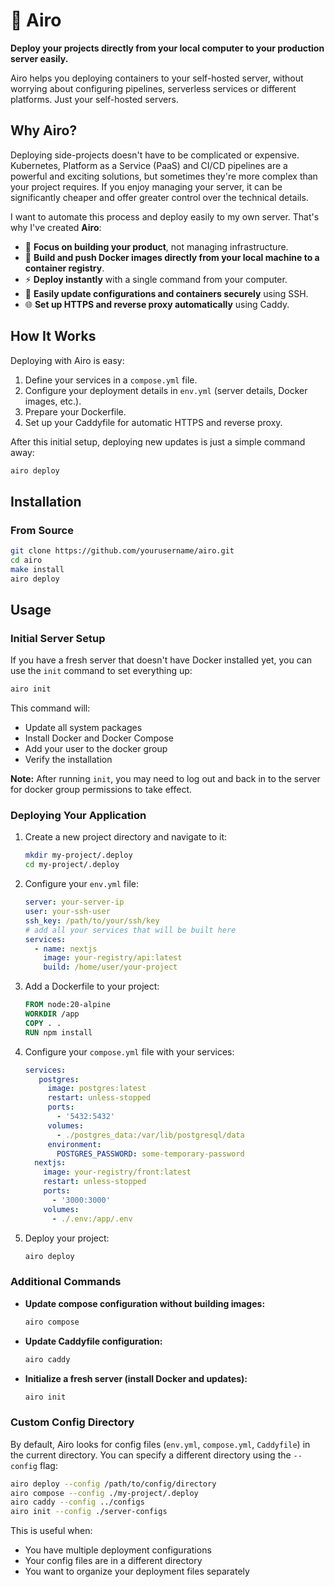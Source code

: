 # 🚀 Airo

**Deploy your projects directly from your local computer to your production server easily.**

Airo helps you deploying containers to your self-hosted server, without worrying about configuring pipelines, serverless services or different platforms. Just your self-hosted servers.

## Why Airo?

Deploying side-projects doesn't have to be complicated or expensive. Kubernetes, Platform as a Service (PaaS) and CI/CD pipelines are a powerful and exciting solutions, but sometimes they're more complex than your project requires. If you enjoy managing your server, it can be significantly cheaper and offer greater control over the technical details.

I want to automate this process and deploy easily to my own server. That's why I've created **Airo**:

- 🚀 **Focus on building your product**, not managing infrastructure.
- 🐳 **Build and push Docker images directly from your local machine to a container registry**.
- ⚡️ **Deploy instantly** with a single command from your computer.
- 🔑 **Easily update configurations and containers securely** using SSH.
- 🌐 **Set up HTTPS and reverse proxy automatically** using Caddy.

## How It Works

Deploying with Airo is easy:

1. Define your services in a `compose.yml` file.
2. Configure your deployment details in `env.yml` (server details, Docker images, etc.).
3. Prepare your Dockerfile.
4. Set up your Caddyfile for automatic HTTPS and reverse proxy.

After this initial setup, deploying new updates is just a simple command away:

```bash
airo deploy
```

## Installation

### From Source

```bash
git clone https://github.com/yourusername/airo.git
cd airo
make install
airo deploy
```

## Usage

### Initial Server Setup

If you have a fresh server that doesn't have Docker installed yet, you can use the `init` command to set everything up:

```bash
airo init
```

This command will:

- Update all system packages
- Install Docker and Docker Compose
- Add your user to the docker group
- Verify the installation

**Note:** After running `init`, you may need to log out and back in to the server for docker group permissions to take effect.

### Deploying Your Application

1. Create a new project directory and navigate to it:

   ```bash
   mkdir my-project/.deploy
   cd my-project/.deploy
   ```

2. Configure your `env.yml` file:

   ```yaml
   server: your-server-ip
   user: your-ssh-user
   ssh_key: /path/to/your/ssh/key
   # add all your services that will be built here
   services:
     - name: nextjs
       image: your-registry/api:latest
       build: /home/user/your-project
   ```

3. Add a Dockerfile to your project:

   ```dockerfile
   FROM node:20-alpine
   WORKDIR /app
   COPY . .
   RUN npm install
   ```

4. Configure your `compose.yml` file with your services:

   ```yaml
   services:
      postgres:
        image: postgres:latest
        restart: unless-stopped
        ports:
          - '5432:5432'
        volumes:
          - ./postgres_data:/var/lib/postgresql/data
        environment:
          POSTGRES_PASSWORD: some-temporary-password
     nextjs:
       image: your-registry/front:latest
       restart: unless-stopped
       ports:
         - '3000:3000'
       volumes:
         - ./.env:/app/.env
   ```

5. Deploy your project:
   ```bash
   airo deploy
   ```

### Additional Commands

- **Update compose configuration without building images:**

  ```bash
  airo compose
  ```

- **Update Caddyfile configuration:**

  ```bash
  airo caddy
  ```

- **Initialize a fresh server (install Docker and updates):**
  ```bash
  airo init
  ```

### Custom Config Directory

By default, Airo looks for config files (`env.yml`, `compose.yml`, `Caddyfile`) in the current directory. You can specify a different directory using the `--config` flag:

```bash
airo deploy --config /path/to/config/directory
airo compose --config ./my-project/.deploy
airo caddy --config ../configs
airo init --config ./server-configs
```

This is useful when:

- You have multiple deployment configurations
- Your config files are in a different directory
- You want to organize your deployment files separately
